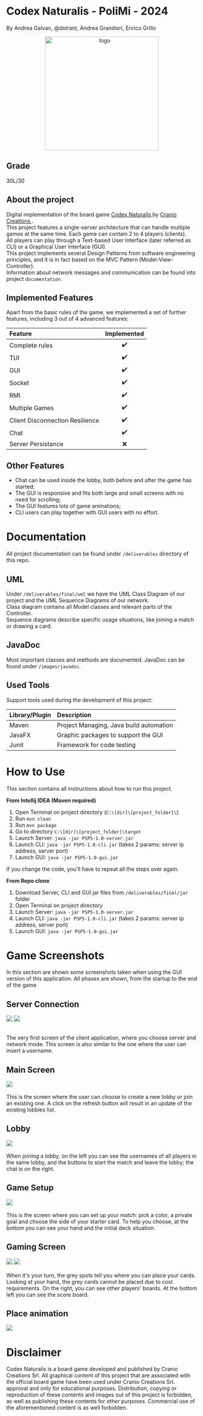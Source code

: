 # Codex Naturalis - PoliMi - 2024

By Andrea Galvan, @dstrant, Andrea Grandieri, Enrico Grillo
<p align="center">
    <a href="https://www.craniocreations.it/prodotto/codex-naturalis">
        <img src="src/resources/it/polimi/ingsw/gui/images/codex_logo.png" alt="logo" height="300"/>
    </a>
</p>

## Grade

30L/30

## About the project

Digital implementation of the board
game <a href="https://www.craniocreations.it/prodotto/codex-naturalis"> Codex Naturalis </a>
by <a href="https://www.craniocreations.it/"> Cranio Creations </a>. <br>
This project features a single-server architecture that can handle multiple games at the same time.
Each game can contain 2 to 4 players (clients). <br>
All players can play through a Text-based User Interface (later referred as CLI) or a Graphical User Interface (GUI). <br>
This project implements several Design Patterns from software engineering principles, and it is in fact based on
the MVC Pattern (Model-View-Controller). <br>
Information about network messages and communication can be found into project `documentation`.

## Implemented Features

Apart from the basic rules of the game, we implemented a set of further features, including 3 out of 4 advanced
features:

| Feature                         | Implemented |
|:--------------------------------|:-----------:|
| Complete rules                  |     ✔️      |
| TUI                             |     ✔️      |
| GUI                             |     ✔️      |
| Socket                          |     ✔️      |
| RMI                             |     ✔️      |
| Multiple Games                  |     ✔️      |
| Client Disconnection Resilience |     ✔️      |
| Chat                            |     ✔️      |
| Server Persistance              |      ❌      |

## Other Features

* Chat can be used inside the lobby, both before and after the game has started;
* The GUI is responsive and fits both large and small screens with no need for scrolling;
* The GUI features lots of game animations;
* CLI users can play together with GUI users with no effort.

# Documentation

All project documentation can be found under `/deliverables` directory of this repo.

## UML

Under `/deliverables/final/uml` we have the UML Class Diagram of our project and the UML Sequence Diagrams of our
network. <br>
Class diagram contains all Model classes and relevant parts of the Controller. <br>
Sequence diagrams describe specific usage situations, like joining a match or drawing a card.

## JavaDoc

Most important classes and methods are documented. JavaDoc can be found under `/images/javadoc`.

## Used Tools

Support tools used during the development of this project:

| Library/Plugin | Description                             |
|:---------------|:----------------------------------------|
| Maven          | Project Managing, Java build automation |
| JavaFX         | Graphic packages to support the GUI     |
| Junit          | Framework for code testing              |

# How to Use

This section contains all instructions about how to run this project.

**From Intellij IDEA (Maven required)**

1. Open Terminal on project directory (`C:\[dir]\[project_folder]\`)
2. Run `mvn clean`
3. Run `mvn package`
4. Go to directory `C:\[dir]\[project_folder]\target`
5. Launch Server: `java -jar PSP5-1.0-server.jar`
6. Launch CLI: `java -jar PSP5-1.0-cli.jar` (takes 2 params: server ip address, server port)
7. Launch GUI: `java -jar PSP5-1.0-gui.jar`

If you change the code, you'll have to repeat all the steps over again.

**From Repo clone**

1. Download Server, CLI and GUI jar files from `/deliverables/final/jar` folder
2. Open Terminal on project directory
3. Launch Server: `java -jar PSP5-1.0-server.jar`
4. Launch CLI: `java -jar PSP5-1.0-cli.jar` (takes 2 params: server ip address, server port)
5. Launch GUI: `java -jar PSP5-1.0-gui.jar`

# Game Screenshots

In this section are shown some screenshots taken when using the GUI version of this application. All phases are shown,
from the startup to the end of the game

## Server Connection

![](images/new/Screen_connect_server.png)
![](images/new/Screen_username.png)<br><br>

The very first screen of the client application, where you choose server and network mode. This screen is also similar
to the one where the user can insert a username.

## Main Screen

![](images/new/Screen_menu.png)<br><br>
This is the screen where the user can choose to create a new lobby or join an existing one. A click on the refresh
button will result in an update of the existing lobbies list.

## Lobby

![](images/new/Screen_lobby.png)<br><br>
When joining a lobby, on the left you can see the usernames of all players in the same lobby, and the buttons to start
the match and leave the lobby; the chat is on the right.

## Game Setup

![](images/new/Screen_setup.png)<br><br>
This is the screen where you can set up your match: pick a color, a private goal and choose the side of your starter
card.
To help you choose, at the bottom you can see your hand and the initial deck situation.

## Gaming Screen
![](images/new/Screen_game_beginning.png)
![](images/new/Screen_game_playing2.png)<br><br>
When it's your turn, the grey spots tell you where you can place your cards. Looking at your hand, the grey cards cannot
be placed due to cost requirements.
On the right, you can see other players' boards. At the bottom left you can see the score board.

## Place animation

![](images/new/place-anim.gif)

# Disclaimer

Codex Naturalis is a board game developed and published by Cranio Creations Srl.
All graphical content of this project that are associated with the official board game have been used
under Cranio Creations Srl. approval and only for educational purposes.
Distribution, copying or reproduction of these contents and images out of this project is forbidden, as well as
publishing these contents for other purposes.
Commercial use of the aforementioned content is as well forbidden.
